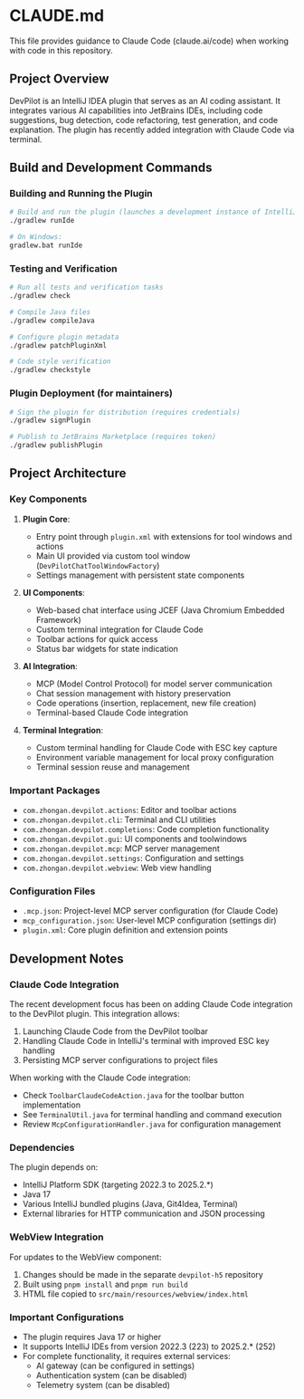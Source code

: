 # CLAUDE.md

This file provides guidance to Claude Code (claude.ai/code) when working with code in this repository.

## Project Overview

DevPilot is an IntelliJ IDEA plugin that serves as an AI coding assistant. It integrates various AI capabilities into JetBrains IDEs, including code suggestions, bug detection, code refactoring, test generation, and code explanation. The plugin has recently added integration with Claude Code via terminal.

## Build and Development Commands

### Building and Running the Plugin

```bash
# Build and run the plugin (launches a development instance of IntelliJ)
./gradlew runIde

# On Windows:
gradlew.bat runIde
```

### Testing and Verification

```bash
# Run all tests and verification tasks
./gradlew check

# Compile Java files
./gradlew compileJava

# Configure plugin metadata
./gradlew patchPluginXml

# Code style verification
./gradlew checkstyle
```

### Plugin Deployment (for maintainers)

```bash
# Sign the plugin for distribution (requires credentials)
./gradlew signPlugin

# Publish to JetBrains Marketplace (requires token)
./gradlew publishPlugin
```

## Project Architecture

### Key Components

1. **Plugin Core**:
   - Entry point through `plugin.xml` with extensions for tool windows and actions
   - Main UI provided via custom tool window (`DevPilotChatToolWindowFactory`)
   - Settings management with persistent state components

2. **UI Components**:
   - Web-based chat interface using JCEF (Java Chromium Embedded Framework)
   - Custom terminal integration for Claude Code
   - Toolbar actions for quick access
   - Status bar widgets for state indication

3. **AI Integration**:
   - MCP (Model Control Protocol) for model server communication
   - Chat session management with history preservation
   - Code operations (insertion, replacement, new file creation)
   - Terminal-based Claude Code integration

4. **Terminal Integration**:
   - Custom terminal handling for Claude Code with ESC key capture
   - Environment variable management for local proxy configuration
   - Terminal session reuse and management

### Important Packages

- `com.zhongan.devpilot.actions`: Editor and toolbar actions
- `com.zhongan.devpilot.cli`: Terminal and CLI utilities
- `com.zhongan.devpilot.completions`: Code completion functionality
- `com.zhongan.devpilot.gui`: UI components and toolwindows
- `com.zhongan.devpilot.mcp`: MCP server management
- `com.zhongan.devpilot.settings`: Configuration and settings
- `com.zhongan.devpilot.webview`: Web view handling

### Configuration Files

- `.mcp.json`: Project-level MCP server configuration (for Claude Code)
- `mcp_configuration.json`: User-level MCP configuration (settings dir)
- `plugin.xml`: Core plugin definition and extension points

## Development Notes

### Claude Code Integration

The recent development focus has been on adding Claude Code integration to the DevPilot plugin. This integration allows:

1. Launching Claude Code from the DevPilot toolbar
2. Handling Claude Code in IntelliJ's terminal with improved ESC key handling
3. Persisting MCP server configurations to project files

When working with the Claude Code integration:
- Check `ToolbarClaudeCodeAction.java` for the toolbar button implementation
- See `TerminalUtil.java` for terminal handling and command execution
- Review `McpConfigurationHandler.java` for configuration management

### Dependencies

The plugin depends on:
- IntelliJ Platform SDK (targeting 2022.3 to 2025.2.*)
- Java 17
- Various IntelliJ bundled plugins (Java, Git4Idea, Terminal)
- External libraries for HTTP communication and JSON processing

### WebView Integration

For updates to the WebView component:
1. Changes should be made in the separate `devpilot-h5` repository
2. Built using `pnpm install` and `pnpm run build`
3. HTML file copied to `src/main/resources/webview/index.html`

### Important Configurations

- The plugin requires Java 17 or higher
- It supports IntelliJ IDEs from version 2022.3 (223) to 2025.2.* (252)
- For complete functionality, it requires external services:
  - AI gateway (can be configured in settings)
  - Authentication system (can be disabled)
  - Telemetry system (can be disabled)